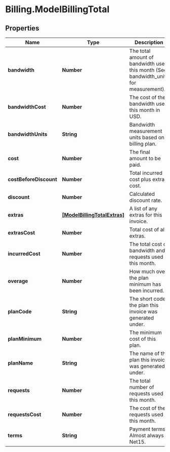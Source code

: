 # Billing.ModelBillingTotal

## Properties

Name | Type | Description | Notes
------------ | ------------- | ------------- | -------------
**bandwidth** | **Number** | The total amount of bandwidth used this month (See bandwidth_units for measurement). | [optional] 
**bandwidthCost** | **Number** | The cost of the bandwidth used this month in USD. | [optional] 
**bandwidthUnits** | **String** | Bandwidth measurement units based on billing plan. | [optional] 
**cost** | **Number** | The final amount to be paid. | [optional] 
**costBeforeDiscount** | **Number** | Total incurred cost plus extras cost. | [optional] 
**discount** | **Number** | Calculated discount rate. | [optional] 
**extras** | [**[ModelBillingTotalExtras]**](ModelBillingTotalExtras.md) | A list of any extras for this invoice. | [optional] 
**extrasCost** | **Number** | Total cost of all extras. | [optional] 
**incurredCost** | **Number** | The total cost of bandwidth and requests used this month. | [optional] 
**overage** | **Number** | How much over the plan minimum has been incurred. | [optional] 
**planCode** | **String** | The short code the plan this invoice was generated under. | [optional] 
**planMinimum** | **Number** | The minimum cost of this plan. | [optional] 
**planName** | **String** | The name of the plan this invoice was generated under. | [optional] 
**requests** | **Number** | The total number of requests used this month. | [optional] 
**requestsCost** | **Number** | The cost of the requests used this month. | [optional] 
**terms** | **String** | Payment terms. Almost always Net15. | [optional] 


